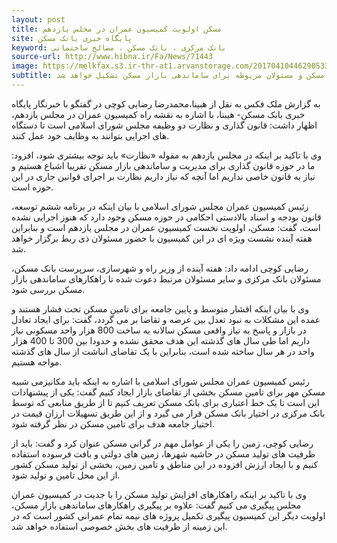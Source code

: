 ```yaml
---
layout: post
title: مسکن اولویت کمیسیون عمران در مجلس یازدهم
site: پایگاه خبری بانک مسکن
keyword: بانک مرکزی ، بانک مسکن ، مصالح ساختمانی
source-url: http://www.hibna.ir/Fa/News/71443
image: https://melkfax.s3.ir-thr-at1.arvanstorage.com/201704104462905335_Orig.jpg
subtitle: رئیس کمیسیون عمران مجلس گفت هفته آینده در کمیسیون عمران نشستی با حضور وزیر راه و شهرسازی، سرپرست بانک مسکن و مسئولان مربوطه برای ساماندهی بازار مسکن تشکیل خواهد شد.
---
```

به گزارش ملک فکس به نقل از هبینا،محمدرضا رضایی کوچی در گفتگو با خبرنگار پایگاه خبری بانک مسکن- هیبنا، با اشاره به نقشه راه کمیسیون عمران در مجلس یازدهم، اظهار داشت: قانون گذاری و نظارت دو وظیفه مجلس شورای اسلامی است تا دستگاه های اجرایی بتوانند به وظایف خود عمل کنند.

وی با تاکید بر اینکه در مجلس یازدهم به مقوله «نظارت» باید توجه بیشتری شود، افزود: ما در حوزه قانون گذاری برای مدیریت و ساماندهی بازار مسکن تقریبا اشباع هستیم و نیاز به قانون خاصی نداریم اما آنچه که نیاز داریم نظارت بر اجرای قوانین جاری در این حوزه است.

رئیس کمیسیون عمران مجلس شورای اسلامی با بیان اینکه در برنامه ششم توسعه، قانون بودجه و اسناد بالادستی احکامی در حوزه مسکن وجود دارد که هنوز اجرایی نشده است، گفت: مسکن، اولویت نخست کمیسیون عمران در مجلس یازدهم است و بنابراین هفته آینده نشست ویژه ای در این کمیسیون با حضور مسئولان ذی ربط برگزار خواهد شد.

رضایی کوچی ادامه داد: هفته آینده از وزیر راه و شهرسازی، سرپرست بانک مسکن، مسئولان بانک مرکزی و سایر مسئولان مرتبط دعوت شده تا راهکارهای ساماندهی بازار مسکن بررسی شود.

وی با بیان اینکه اقشار متوسط و پایین جامعه برای تامین مسکن تحت فشار هستند و عمده این مشکلات به نبود تعدل بین عرضه و تقاضا بر می گردد، گفت: برای ایجاد تعادل در بازار و پاسخ به نیاز واقعی مسکن سالانه به ساخت 800 هزار واحد مسکونی نیاز داریم اما طی سال های گذشته این هدف محقق نشده و حدودا بین 300 تا 400 هزار واحد در هر سال ساخته شده است، بنابراین با یک تقاضای انباشت از سال های گذشته مواجه هستیم.

رئیس کمیسیون عمران مجلس شورای اسلامی با اشاره به اینکه باید مکانیزمی شبیه مسکن مهر برای تامین مسکن بخشی از تقاضای بازار ایجاد کنیم گفت: یکی از پیشنهادات این است تا یک خط اعتباری برای بانک مسکن تعریف کنیم تا از طریق منابعی که توسط بانک مرکزی در اختیار بانک مسکن قرار می گیرد و از این طریق تسهیلات ارزان قیمت در اختیار جامعه هدف برای تامین مسکن در نظر گرفته شود.

رضایی کوچی، زمین را یکی از عوامل مهم در گرانی مسکن عنوان کرد و گفت: باید از ظرفیت های تولید مسکن در حاشیه شهرها، زمین های دولتی و بافت فرسوده استفاده کنیم و با ایجاد ارزش افزوده در این مناطق و تامین زمین، بخشی از تولید مسکن کشور از این محل تامین و تولید شود.

وی با تاکید بر اینکه راهکارهای افزایش تولید مسکن را با جدیت در کمیسیون عمران مجلس پیگیری می کنیم گفت: علاوه بر پیگیری راهکارهای ساماندهی بازار مسکن، اولویت دیگر این کمیسیون پیگیری تکمیل پروژه های نیمه تمام عمرانی کشور است که در این زمینه از ظرفیت های بخش خصوصی استفاده خواهد شد.
